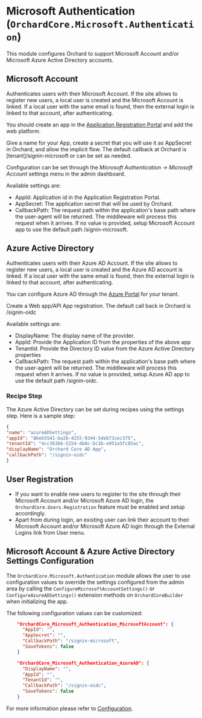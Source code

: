 # Microsoft Authentication (`OrchardCore.Microsoft.Authentication`)

This module configures Orchard to support Microsoft Account and/or Microsoft Azure Active Directory accounts.

## Microsoft Account

Authenticates users with their Microsoft Account.
If the site allows to register new users, a local user is created and the Microsoft Account is linked.
If a local user with the same email is found, then the external login is linked to that account, after authenticating.

You should create an app in the [Application Registration Portal](https://apps.dev.microsoft.com) and add the web platform.

Give a name for your App, create a secret that you will use it as AppSecret in Orchard, and allow the implicit flow. The default callback at Orchard is [tenant]/signin-microsoft or can be set as needed.

Configuration can be set through the _Microsoft Authentication -> Microsoft Account_ settings menu in the admin dashboard.

Available settings are:

- AppId: Application id in the Application Registration Portal.
- AppSecret: The application secret that will be used by Orchard.
- CallbackPath: The request path within the application's base path where the user-agent will be returned. The middleware will process this request when it arrives.
If no value is provided, setup Microsoft Account app to use the default path /signin-microsoft.

## Azure Active Directory

Authenticates users with their Azure AD Account.
If the site allows to register new users, a local user is created and the Azure AD account is linked.
If a local user with the same email is found, then the external login is linked to that account, after authenticating.

You can configure Azure AD through the [Azure Portal](https://portal.azure.com) for your tenant.

Create a Web app/API App registration. The default call back in Orchard is /signin-oidc

Available settings are:

- DisplayName: The display name of the provider.
- AppId: Provide the Application ID from the properties of the above app
- TenantId: Provide the Directory ID value from the Azure Active Directory properties
- CallbackPath: The request path within the application's base path where the user-agent will be returned. The middleware will process this request when it arrives. If no value is provided, setup Azure AD app to use the default path /signin-oidc.

### Recipe Step

The Azure Active Directory can be set during recipes using the settings step. Here is a sample step:

```json
{
"name": "azureADSettings",
"appId": "86eb5541-ba2b-4255-9344-54eb73cec375",
"tenantId": "4cc363b6-5254-4b8c-bc1b-e951a5fc85ac",
"displayName": "Orchard Core AD App",
"callbackPath": "/signin-oidc"
}
```

## User Registration

- If you want to enable new users to register to the site through their Microsoft Account and/or Microsoft Azure AD login, the `OrchardCore.Users.Registration` feature must be enabled and setup accordingly.
- Apart from during login, an existing user can link their account to their Microsoft Account and/or Microsoft Azure AD login through the External Logins link from User menu.

## Microsoft Account & Azure Active Directory Settings Configuration

The `OrchardCore.Microsoft.Authentication` module allows the user to use configuration values to override the settings configured from the admin area by calling the `ConfigureMicrosoftAccountSettings()` or `ConfigureAzureADSettings()` extension methods on `OrchardCoreBuilder` when initializing the app.

The following configuration values can be customized:

```json
    "OrchardCore_Microsoft_Authentication_MicrosoftAccount": {
      "AppId": "",
      "AppSecret": "",
      "CallbackPath": "/signin-microsoft",
      "SaveTokens": false
    }
```

```json
    "OrchardCore_Microsoft_Authentication_AzureAD": {
      "DisplayName": "",
      "AppId": "",
      "TenantId": "",
      "CallbackPath": "/signin-oidc",
      "SaveTokens": false
    }
```

For more information please refer to [Configuration](../../core/Configuration/README.md).
